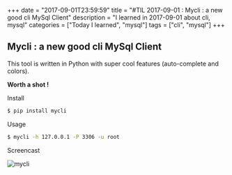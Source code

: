 +++
date = "2017-09-01T23:59:59"
title = "#TIL 2017-09-01 : Mycli : a new good cli MySql Client"
description = "I learned in 2017-09-01 about cli, mysql"
categories = ["Today I learned", "mysql"]
tags = ["cli", "mysql"]
+++



## Mycli : a new good cli MySql Client

This tool is written in Python with super cool features (auto-complete and colors).

**Worth a shot !**

Install

```bash
$ pip install mycli
```

Usage

```bash
$ mycli -h 127.0.0.1 -P 3306 -u root
```

Screencast

![mycli](https://user-images.githubusercontent.com/4528223/29958911-3273df24-8f1f-11e7-8743-c6bdf1f5fc75.gif)

